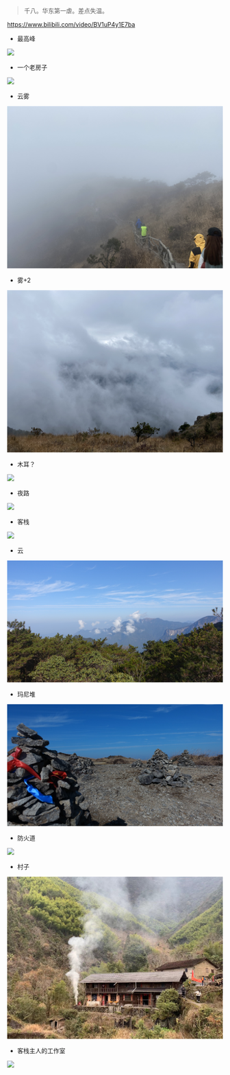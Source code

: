 
> 千八。华东第一虐。差点失温。


https://www.bilibili.com/video/BV1uP4y1E7ba

- 最高峰

![](./images/05e5de394f929ec13e8771714c67434b.jpeg)

- 一个老房子

![](./images/d89bab332201a96b92573223da9a3898.jpeg)

- 云雾

![](./images/8ebf69195b3ff0f3d5d1498e196c3618.jpeg)

- 雾+2

![](./images/1af6e082bc7644c6c997390720cbc1ea.jpeg)

- 木耳？

![](./images/ce5e60314c95b0109e27f1ac0ea14c8b.jpeg)


- 夜路

![](./images/11ec7fb4f49054d2e79f1d8c71102f89.jpeg)

- 客栈

![](./images/da617d11cfbefd455e8d5c060f30ea44.jpeg)

- 云

![](./images/63f978e1b538d1ed1ef112085804a27e.jpeg)

- 玛尼堆

![](./images/0182008b10f6dbdd73906d33ea06393d.jpeg)

- 防火道

![](./images/b49fde0fa6736c048c8d126628f10c0c.jpeg)

- 村子

![](./images/86ccc21cbb2011fe228ec741d42c65ad.jpeg)


- 客栈主人的工作室

![](./images/1a5d5327427545a467beae8ac0fd2631.jpeg)
